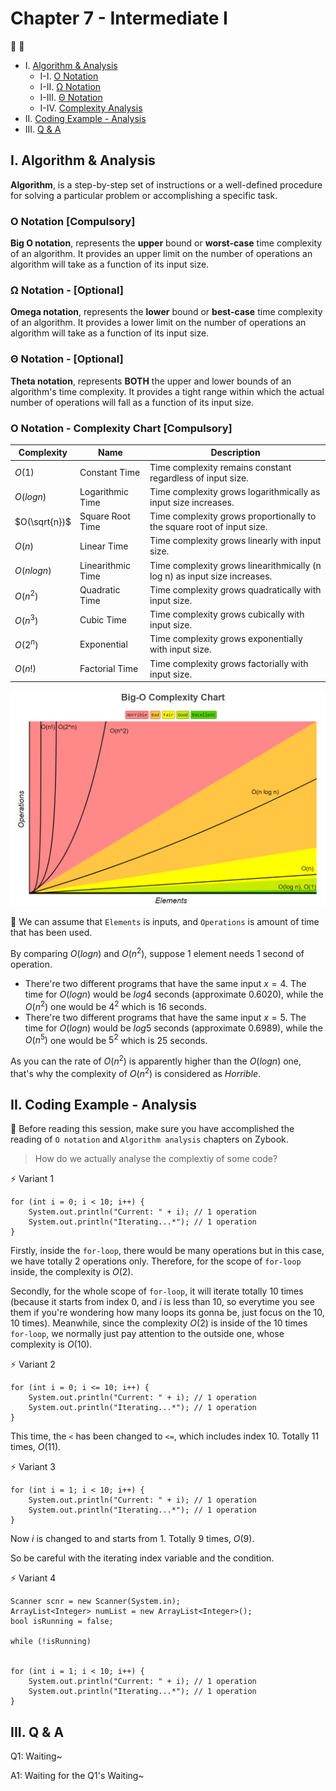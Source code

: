 # Chapter 7 - Intermediate I

:tulip: :cherry_blossom:

* I. [Algorithm & Analysis](#1-ac)
  * I-I. [O Notation](#1a)
  * I-II. [Ω Notation](#1b)
  * I-III. [Θ Notation](#1c)
  * I-IV. [Complexity Analysis](#1d)
* II. [Coding Example - Analysis](#2-ca)
* III. [Q & A](#3-qa)

<h2 id="1-ac">I. Algorithm & Analysis</h2>

**Algorithm**, is a step-by-step set of instructions or a well-defined procedure for solving a particular problem or accomplishing a specific task.

<h3 id="1a">O Notation [Compulsory]</h3>

**Big O notation**, represents the **upper** bound or **worst-case** time complexity of an algorithm. It provides an upper limit on the number of operations an algorithm will take as a function of its input size.

<h3 id="1b">Ω Notation - [Optional]</h3>

**Omega notation**, represents the **lower** bound or **best-case** time complexity of an algorithm. It provides a lower limit on the number of operations an algorithm will take as a function of its input size.

<h3 id="1c">Θ Notation - [Optional]</h3>

**Theta notation**, represents **BOTH** the upper and lower bounds of an algorithm's time complexity. It provides a tight range within which the actual number of operations will fall as a function of its input size.

<h3 id="1d">O Notation - Complexity Chart [Compulsory]</h3>

| Complexity    | Name              | Description                                                               |
|---------------|-------------------|---------------------------------------------------------------------------|
| $O(1)$        | Constant Time     | Time complexity remains constant regardless of input size.                |
| $O(log n)$    | Logarithmic Time  | Time complexity grows logarithmically as input size increases.            |
| $O(\sqrt{n})$ | Square Root Time  | Time complexity grows proportionally to the square root of input size.    |
| $O(n)$        | Linear Time       | Time complexity grows linearly with input size.                           |
| $O(nlog n)$   | Linearithmic Time | Time complexity grows linearithmically (n log n) as input size increases. |
| $O(n^{2})$    | Quadratic Time    | Time complexity grows quadratically with input size.                      |
| $O(n^{3})$    | Cubic Time        | Time complexity grows cubically with input size.                          |
| $O(2^{n})$    | Exponential       | Time complexity grows exponentially with input size.                      |
| $O(n!)$       | Factorial Time    | Time complexity grows factorially with input size.                        |

![](../../lib/img/complexity_1.png)

:pencil: We can assume that `Elements` is inputs, and `Operations` is amount of time that has been used.

By comparing $O(log n)$ and $O(n^{2})$, suppose 1 element needs 1 second of operation. 

* There're two different programs that have the same input $x=4$. The time for $O(log n)$ would be $log 4$ seconds (approximate $0.6020$), while the $O(n^{2})$ one would be $4^{2}$ which is $16$ seconds.
* There're two different programs that have the same input $x=5$. The time for $O(log n)$ would be $log 5$ seconds (approximate $0.6989$), while the $O(n^{5})$ one would be $5^{2}$ which is $25$ seconds.

As you can the rate of $O(n^{2})$ is apparently higher than the $O(log n)$ one, that's why the complexity of $O(n^{2})$ is considered as *Horrible*.

<h2 id="2-ca">II. Coding Example - Analysis</h2>

:raising_hand: Before reading this session, make sure you have accomplished the reading of `O notation` and `Algorithm analysis` chapters on Zybook.

> How do we actually analyse the complextiy of some code?

:zap: Variant 1

```
for (int i = 0; i < 10; i++) {
    System.out.println("Current: " + i); // 1 operation
    System.out.println("Iterating...*"); // 1 operation
}
```

Firstly, inside the `for-loop`, there would be many operations but in this case, we have totally $2$ operations only. Therefore, for the scope of `for-loop` inside, the complexity is $O(2)$.

Secondly, for the whole scope of `for-loop`, it will iterate totally $10$ times (because it starts from index $0$, and $i$ is less than $10$, so everytime you see them if you're wondering how many loops its gonna be, just focus on the $10$, $10$ times). Meanwhile, since the complexity $O(2)$ is inside of the $10$ times `for-loop`, we normally just pay attention to the outside one, whose complexity is $O(10)$.

:zap: Variant 2

```
for (int i = 0; i <= 10; i++) {
    System.out.println("Current: " + i); // 1 operation
    System.out.println("Iterating...*"); // 1 operation
}
```

This time, the `<` has been changed to `<=`, which includes index $10$. Totally $11$ times, $O(11)$.

:zap: Variant 3

```
for (int i = 1; i < 10; i++) {
    System.out.println("Current: " + i); // 1 operation
    System.out.println("Iterating...*"); // 1 operation
}
```

Now $i$ is changed to and starts from $1$. Totally $9$ times, $O(9)$.

So be careful with the iterating index variable and the condition.

:zap: Variant 4

```
Scanner scnr = new Scanner(System.in);
ArrayList<Integer> numList = new ArrayList<Integer>();
bool isRunning = false;

while (!isRunning)


for (int i = 1; i < 10; i++) {
    System.out.println("Current: " + i); // 1 operation
    System.out.println("Iterating...*"); // 1 operation
}
```

<h2 id="3-qa">III. Q & A</h2>

Q1: Waiting~

A1: Waiting for the Q1's Waiting~

